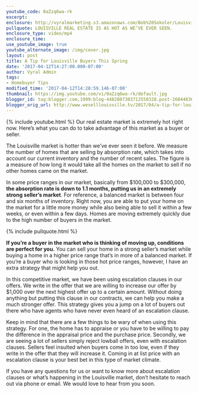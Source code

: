 ```yaml
---
youtube_code: 0aZzq6wa-rk
excerpt:
enclosure: http://vyralmarketing.s3.amazonaws.com/Bob%20Sokoler/Louisville%20Real%20Estate-%20A%20Tip%20for%20Louisville%20Buyers%20This%20Spring.mp4
pullquote: LOUISVILLE REAL ESTATE IS AS HOT AS WE’VE EVER SEEN.
enclosure_type: video/mp4
enclosure_time:
use_youtube_image: true
youtube_alternate_image: /img/cover.jpg
layout: post
title: A Tip for Louisville Buyers This Spring
date: '2017-04-12T14:27:00.000-07:00'
author: Vyral Admin
tags:
- Homebuyer Tips
modified_time: '2017-04-12T14:28:59.146-07:00'
thumbnail: https://img.youtube.com/vi/0aZzq6wa-rk/default.jpg
blogger_id: tag:blogger.com,1999:blog-4482807303712550328.post-2604483627231462057
blogger_orig_url: http://www.weselllouisville.tv/2017/04/a-tip-for-louisville-buyers-this-spring.html
---
```

{% include youtube.html %}
Our real estate market is extremely hot right now. Here’s what you can do to take advantage of this market as a buyer or seller.

The Louisville market is hotter than we’ve ever seen it before. We measure the number of homes that are selling by absorption rate, which takes into account our current inventory and the number of recent sales. The figure is a measure of how long it would take all the homes on the market to sell if no other homes came on the market.

In some price ranges in our market, basically from $100,000 to $300,000, **the absorption rate is down to 1.1 months, putting us in an extremely strong seller’s market**. For reference, a balanced market is between four and six months of inventory. Right now, you are able to put your home on the market for a little more money while also being able to sell it within a few weeks, or even within a few days. Homes are moving extremely quickly due to the high number of buyers in the market.

{% include pullquote.html %}

**If you’re a buyer in the market who is thinking of moving up, conditions are perfect for you.** You can sell your home in a strong seller’s market while buying a home in a higher price range that’s in more of a balanced market. If you’re a buyer who is looking in those hot price ranges, however, I have an extra strategy that might help you out.

In this competitive market, we have been using escalation clauses in our offers. We write in the offer that we are willing to increase our offer by $1,000 over the next highest offer up to a certain amount. Without doing anything but putting this clause in our contracts, we can help you make a much stronger offer. This strategy gives you a jump on a lot of buyers out there who have agents who have never even heard of an escalation clause.

Keep in mind that there are a few things to be wary of when using this strategy. For one, the home has to appraise or you have to be willing to pay the difference in the appraisal price and the purchase price. Secondly, we are seeing a lot of sellers simply reject lowball offers, even with escalation clauses. Sellers feel insulted when buyers come in too low, even if they write in the offer that they will increase it. Coming in at list price with an escalation clause is your best bet in this type of market climate.

If you have any questions for us or want to know more about escalation clauses or what’s happening in the Louisville market, don’t hesitate to reach out via phone or email. We would love to hear from you soon.
